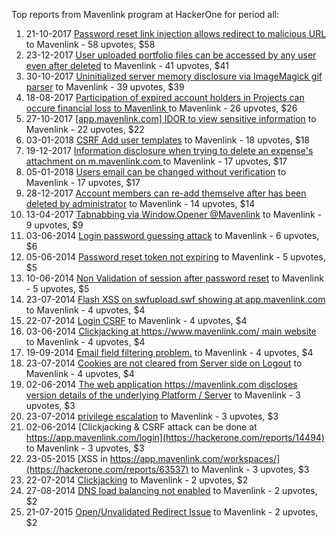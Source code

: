 Top reports from Mavenlink program at HackerOne for period all:

1. 21-10-2017 [Password reset link injection allows redirect to malicious URL](https://hackerone.com/reports/281575) to Mavenlink - 58 upvotes, $58
2. 23-12-2017 [User uploaded portfolio files can be accessed by any user even after deleted](https://hackerone.com/reports/300179) to Mavenlink - 41 upvotes, $41
3. 30-10-2017 [Uninitialized server memory disclosure via ImageMagick gif parser](https://hackerone.com/reports/284155) to Mavenlink - 39 upvotes, $39
4. 18-08-2017 [Participation of expired account holders in Projects can occure financial loss to Mavenlink ](https://hackerone.com/reports/261221) to Mavenlink - 26 upvotes, $26
5. 27-10-2017 [[app.mavenlink.com] IDOR to view sensitive information](https://hackerone.com/reports/283419) to Mavenlink - 22 upvotes, $22
6. 03-01-2018 [CSRF Add user templates](https://hackerone.com/reports/301919) to Mavenlink - 18 upvotes, $18
7. 19-12-2017 [Information disclosure when trying to delete an expense's attachment on m.mavenlink.com  ](https://hackerone.com/reports/299334) to Mavenlink - 17 upvotes, $17
8. 05-01-2018 [Users email can be changed without verification](https://hackerone.com/reports/302731) to Mavenlink - 17 upvotes, $17
9. 28-12-2017 [Account members can re-add themselve after has been deleted by administrator](https://hackerone.com/reports/300881) to Mavenlink - 14 upvotes, $14
10. 13-04-2017 [Tabnabbing via Window.Opener @Mavenlink](https://hackerone.com/reports/220737) to Mavenlink - 9 upvotes, $9
11. 03-06-2014 [Login password guessing attack](https://hackerone.com/reports/14570) to Mavenlink - 6 upvotes, $6
12. 05-06-2014 [Password reset token not expiring](https://hackerone.com/reports/15166) to Mavenlink - 5 upvotes, $5
13. 10-06-2014 [Non Validation of session after password reset](https://hackerone.com/reports/15852) to Mavenlink - 5 upvotes, $5
14. 23-07-2014 [Flash XSS  on swfupload.swf showing at app.mavenlink.com](https://hackerone.com/reports/21150) to Mavenlink - 4 upvotes, $4
15. 22-07-2014 [Login CSRF](https://hackerone.com/reports/21069) to Mavenlink - 4 upvotes, $4
16. 03-06-2014 [Clickjacking at https://www.mavenlink.com/ main website ](https://hackerone.com/reports/14631) to Mavenlink - 4 upvotes, $4
17. 19-09-2014 [Email field filtering problem.](https://hackerone.com/reports/28632) to Mavenlink - 4 upvotes, $4
18. 23-07-2014 [Cookies are not cleared from Server side on Logout](https://hackerone.com/reports/21172) to Mavenlink - 4 upvotes, $4
19. 02-06-2014 [The web application https://mavenlink.com discloses version details of the underlying Platform / Server](https://hackerone.com/reports/14529) to Mavenlink - 3 upvotes, $3
20. 23-07-2014 [privilege escalation](https://hackerone.com/reports/21210) to Mavenlink - 3 upvotes, $3
21. 02-06-2014 [Clickjacking & CSRF attack can be done at https://app.mavenlink.com/login](https://hackerone.com/reports/14494) to Mavenlink - 3 upvotes, $3
22. 23-05-2015 [XSS in https://app.mavenlink.com/workspaces/](https://hackerone.com/reports/63537) to Mavenlink - 3 upvotes, $3
23. 22-07-2014 [Clickjacking](https://hackerone.com/reports/21110) to Mavenlink - 2 upvotes, $2
24. 27-08-2014 [DNS load balancing not enabled](https://hackerone.com/reports/26181) to Mavenlink - 2 upvotes, $2
25. 21-07-2015 [Open/Unvalidated Redirect Issue](https://hackerone.com/reports/77221) to Mavenlink - 2 upvotes, $2
